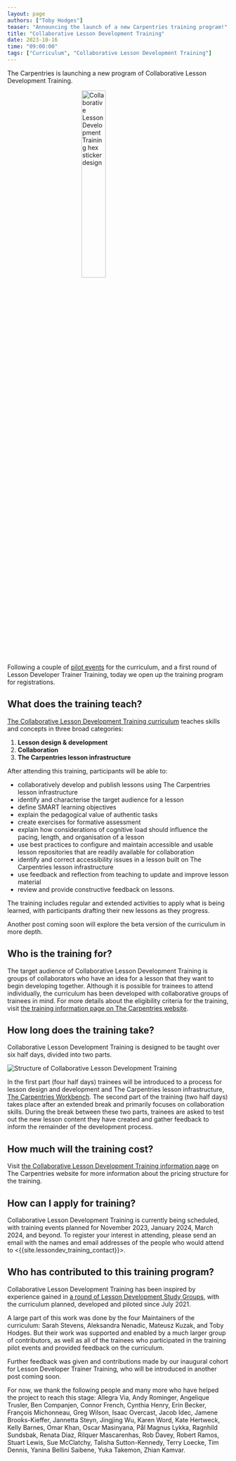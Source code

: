 ```yaml
---
layout: page
authors: ["Toby Hodges"]
teaser: "Announcing the launch of a new Carpentries training program!"
title: "Collaborative Lesson Development Training"
date: 2023-10-16
time: "09:00:00"
tags: ["Curriculum", "Collaborative Lesson Development Training"]
---
```


The Carpentries is launching a new program of Collaborative Lesson Development Training.

<img alt="Collaborative Lesson Development Training hex sticker design" src="/blog/2023/10/CLDT-hex-sticker.png" style='display: block; margin-left: auto; margin-right: auto; width: 33%;'>

Following a couple of [pilot events][cldt-pilot] for the curriculum,
and a first round of Lesson Developer Trainer Training,
today we open up the training program for registrations.


## What does the training teach?
[The Collaborative Lesson Development Training curriculum][cldt-curriculum]
teaches skills and concepts in three broad categories:

1. **Lesson design & development**
2. **Collaboration**
3. **The Carpentries lesson infrastructure**

After attending this training, participants will be able to:

* collaboratively develop and publish lessons using The Carpentries lesson infrastructure
* identify and characterise the target audience for a lesson
* define SMART learning objectives
* explain the pedagogical value of authentic tasks
* create exercises for formative assessment
* explain how considerations of cognitive load should influence the pacing, length, and organisation of a lesson
* use best practices to configure and maintain accessible and usable lesson repositories
  that are readily available for collaboration
* identify and correct accessibility issues in a lesson built on The Carpentries lesson infrastructure
* use feedback and reflection from teaching to update and improve lesson material
* review and provide constructive feedback on lessons.

The training includes regular and extended activities to apply what is being learned,
with participants drafting their new lessons as they progress.

Another post coming soon will explore the beta version of the curriculum in more depth.


## Who is the training for?
The target audience of Collaborative Lesson Development Training is groups of collaborators who have an idea for a lesson that they want to begin developing together. Although it is possible for trainees to attend individually, the curriculum has been developed with collaborative groups of trainees in mind. For more details about the eligibility criteria for the training, visit [the training information page on The Carpentries website][cldt-info].


## How long does the training take?
Collaborative Lesson Development Training
is designed to be taught over six half days, divided into two parts.

<img alt="Structure of Collaborative Lesson Development Training" src="/blog/2023/10/CLDT-structure.svg">

In the first part (four half days) trainees will be introduced to
a process for lesson design and development
and The Carpentries lesson infrastructure, [The Carpentries Workbench][workbench].
The second part of the training (two half days) takes place after an extended break
and primarily focuses on collaboration skills.
During the break between these two parts,
trainees are asked to test out the new lesson content they have created
and gather feedback to inform the remainder of the development process.


## How much will the training cost?
Visit [the Collaborative Lesson Development Training information page][cldt-info]
on The Carpentries website for more information about the pricing structure for the training.


## How can I apply for training?
Collaborative Lesson Development Training is currently being scheduled,
with training events planned for November 2023, January 2024, March 2024, and beyond.
To register your interest in attending,
please send an email with the names and email addresses of the people who would attend
to <{{site.lessondev_training_contact}}>.


## Who has contributed to this training program?
Collaborative Lesson Development Training has been inspired by experience gained in
[a round of Lesson Development Study Groups][ldsg-pilot],
with the curriculum planned, developed and piloted since July 2021.

A large part of this work was done by the four Maintainers of the curriculum:
Sarah Stevens, Aleksandra Nenadic, Mateusz Kuzak, and Toby Hodges.
But their work was supported and enabled by a much larger group of contributors,
as well as all of the trainees who participated in the training pilot events and provided feedback on the curriculum.

Further feedback was given and contributions made by our inaugural cohort for Lesson Developer Trainer Training,
who will be introduced in another post coming soon.

For now, we thank the following people and many more who have helped the project to reach this stage:
Allegra Via,
Andy Rominger,
Angelique Trusler,
Ben Companjen,
Connor French,
Cynthia Henry,
Erin Becker,
François Michonneau,
Greg Wilson,
Isaac Overcast,
Jacob Idec,
Jamene Brooks-Kieffer,
Jannetta Steyn,
Jingjing Wu,
Karen Word,
Kate Hertweck,
Kelly Barnes,
Omar Khan,
Oscar Masinyana,
Pål Magnus Lykka,
Ragnhild Sundsbak,
Renata Diaz,
Rilquer Mascarenhas,
Rob Davey,
Robert Ramos,
Stuart Lewis,
Sue McClatchy,
Talisha Sutton-Kennedy,
Terry Loecke,
Tim Dennis,
Yanina Bellini Saibene,
Yuka Takemon,
Zhian Kamvar.

[cldt-curriculum]: https://carpentries.github.io/lesson-development-training/
[cldt-info]: /lesson-development-training/
[cldt-pilot]: https://carpentries.org/blog/2022/04/lesson-development-training-pilot/
[ldsg-pilot]: https://carpentries.org/blog/2021/06/ldsg1-retrospective/
[workbench]: https://carpentries.github.io/workbench/
